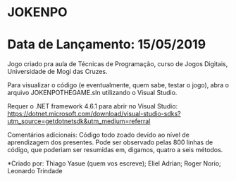 # JOKENPO
# Data de Lançamento: 15/05/2019
Jogo criado pra aula de Técnicas de Programação, curso de Jogos Digitais, Universidade de Mogi das Cruzes.

Para visualizar o código (e eventualmente, quem sabe, testar o jogo), abra o arquivo JOKENPOTHEGAME.sln utilizando o Visual Studio.

Requer o .NET framework 4.6.1 para abrir no Visual Studio: https://dotnet.microsoft.com/download/visual-studio-sdks?utm_source=getdotnetsdk&utm_medium=referral

Comentários adicionais: Código todo zoado devido ao nível de aprendizagem dos presentes. Pode ser observado pelas 800 linhas de código, que poderiam ser resumidas em, digamos, quatro a seis métodos.

*Criado por:
  Thiago Yasue (quem vos escreve); Eliel Adrian; Roger Norio; Leonardo Trindade
